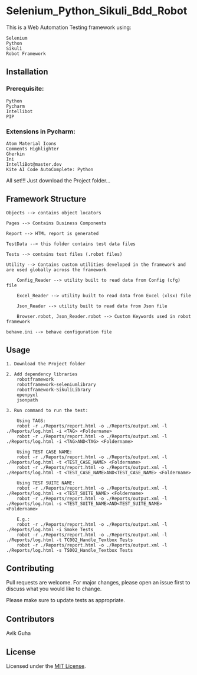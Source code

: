 # Selenium_Python_Sikuli_Bdd_Robot

This is a Web Automation Testing framework using:

    Selenium
    Python
    Sikuli
    Robot Framework

## Installation

### Prerequisite:

    Python
    Pycharm
    Intellibot
    PIP

### Extensions in Pycharm:

    Atom Material Icons
    Comments Highlighter
    Gherkin
    Ini
    IntelliBot@master.dev
    Kite AI Code AutoComplete: Python

All set!!! Just download the Project folder...

## Framework Structure

    Objects --> contains object locators

    Pages --> Contains Business Components

    Report --> HTML report is generated

    TestData --> this folder contains test data files

    Tests --> contains test files (.robot files)

    Utility --> Contains custom utilities developed in the framework and are used globally across the framework

        Config_Reader --> utility built to read data from Config (cfg) file

        Excel_Reader --> utility built to read data from Excel (xlsx) file

        Json_Reader --> utility built to read data from Json file

        Browser.robot, Json_Reader.robot --> Custom Keywords used in robot framework

    behave.ini --> behave configuration file

## Usage

    1. Download the Project folder

    2. Add dependency libraries
        robotframework
        robotframework-seleniumlibrary
        robotframework-SikuliLibrary
        openpyxl
        jsonpath

    3. Run command to run the test:

        Using TAGS:
        robot -r ./Reports/report.html -o ./Reports/output.xml -l ./Reports/log.html -i <TAG> <Foldername>
        robot -r ./Reports/report.html -o ./Reports/output.xml -l ./Reports/log.html -i <TAG>AND<TAG> <Foldername>
        
        Using TEST CASE NAME:
        robot -r ./Reports/report.html -o ./Reports/output.xml -l ./Reports/log.html -t <TEST_CASE_NAME> <Foldername>
        robot -r ./Reports/report.html -o ./Reports/output.xml -l ./Reports/log.html -t <TEST_CASE_NAME>AND<TEST_CASE_NAME> <Foldername>
        
        Using TEST SUITE NAME:
        robot -r ./Reports/report.html -o ./Reports/output.xml -l ./Reports/log.html -s <TEST_SUITE_NAME> <Foldername>
        robot -r ./Reports/report.html -o ./Reports/output.xml -l ./Reports/log.html -s <TEST_SUITE_NAME>AND<TEST_SUITE_NAME> <Foldername>
        
        E.g.:
        robot -r ./Reports/report.html -o ./Reports/output.xml -l ./Reports/log.html -i Smoke Tests
        robot -r ./Reports/report.html -o ./Reports/output.xml -l ./Reports/log.html -t TC002_Handle_Textbox Tests
        robot -r ./Reports/report.html -o ./Reports/output.xml -l ./Reports/log.html -s TS002_Handle_Textbox Tests

## Contributing

   Pull requests are welcome. For major changes, please open an issue first to discuss what you would like to change.

   Please make sure to update tests as appropriate.

## Contributors

   Avik Guha

## License

   Licensed under the [MIT License](LICENSE).
